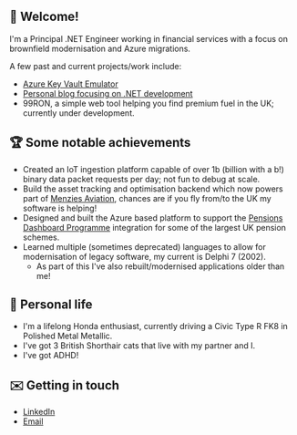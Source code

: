 ## 👋 Welcome!

I'm a Principal .NET Engineer working in financial services with a focus on brownfield modernisation and Azure migrations.

A few past and current projects/work include:

- [Azure Key Vault Emulator](https://github.com/james-gould/azure-keyvault-emulator)
- [Personal blog focusing on .NET development](https://jamesgould.dev)
- 99RON, a simple web tool helping you find premium fuel in the UK; currently under development.

## 🏆 Some notable achievements

- Created an IoT ingestion platform capable of over 1b (billion with a b!) binary data packet requests per day; not fun to debug at scale.
- Build the asset tracking and optimisation backend which now powers part of [Menzies Aviation](https://menziesaviation.com/), chances are if you fly from/to the UK my software is helping!
- Designed and built the Azure based platform to support the [Pensions Dashboard Programme](https://www.pensionsdashboardsprogramme.org.uk/) integration for some of the largest UK pension schemes.
- Learned multiple (sometimes deprecated) languages to allow for modernisation of legacy software, my current is Delphi 7 (2002).
  - As part of this I've also rebuilt/modernised applications older than me!
 
## 💖 Personal life

- I'm a lifelong Honda enthusiast, currently driving a Civic Type R FK8 in Polished Metal Metallic.
- I've got 3 British Shorthair cats that live with my partner and I.
- I've got ADHD! 
 
## ✉️ Getting in touch

- [LinkedIn](https://www.linkedin.com/in/james-gould-283323198/)
- [Email](mailto:hello@jamesgould.dev)

